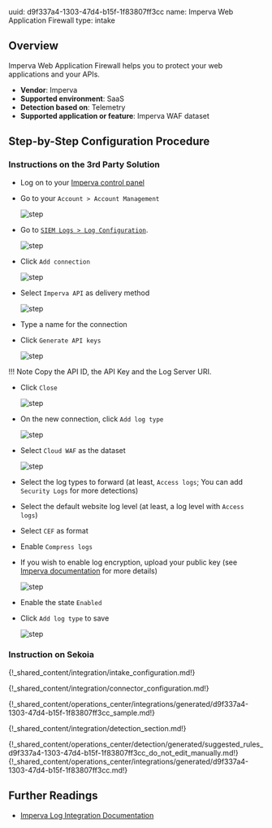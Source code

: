 uuid: d9f337a4-1303-47d4-b15f-1f83807ff3cc
name: Imperva Web Application Firewall
type: intake

## Overview

Imperva Web Application Firewall helps you to protect your web applications and your APIs.

- **Vendor**: Imperva
- **Supported environment**: SaaS
- **Detection based on**: Telemetry
- **Supported application or feature**: Imperva WAF dataset



## Step-by-Step Configuration Procedure

### Instructions on the 3rd Party Solution

- Log on to your [Imperva control panel](https://management.service.imperva.com/)

- Go to your `Account > Account Management`

    ![step](/assets/integration/network_security/imperva/step01.png)

- Go to [`SIEM Logs > Log Configuration`](https://management.service.imperva.com/siem-config-service).

    ![step](/assets/integration/network_security/imperva/step02.png)

- Click `Add connection`

    ![step](/assets/integration/network_security/imperva/step03.png)

- Select `Imperva API` as delivery method

    ![step](/assets/integration/network_security/imperva/step04.png)

- Type a name for the connection
- Click `Generate API keys`

    ![step](/assets/integration/network_security/imperva/step05.png)

!!! Note
    Copy the API ID, the API Key and the Log Server URI.

- Click `Close`

    ![step](/assets/integration/network_security/imperva/step06.png)

- On the new connection, click `Add log type`

    ![step](/assets/integration/network_security/imperva/step07.png)

- Select `Cloud WAF` as the dataset

    ![step](/assets/integration/network_security/imperva/step08.png)

- Select the log types to forward (at least, `Access logs`; You can add `Security Logs` for more detections)
- Select the default website log level (at least, a log level with `Access logs`)
- Select `CEF` as format
- Enable `Compress logs`
- If you wish to enable log encryption, upload your public key (see [Imperva documentation](https://docs-cybersec.thalesgroup.com/bundle/cloud-application-security/page/settings/log-integration.htm#EnableEncryption) for more details)

    ![step](/assets/integration/network_security/imperva/step09.png)

- Enable the state `Enabled`
- Click `Add log type` to save

    ![step](/assets/integration/network_security/imperva/step10.png)


### Instruction on Sekoia

{!_shared_content/integration/intake_configuration.md!}

{!_shared_content/integration/connector_configuration.md!}

{!_shared_content/operations_center/integrations/generated/d9f337a4-1303-47d4-b15f-1f83807ff3cc_sample.md!}


{!_shared_content/integration/detection_section.md!}

{!_shared_content/operations_center/detection/generated/suggested_rules_d9f337a4-1303-47d4-b15f-1f83807ff3cc_do_not_edit_manually.md!}
{!_shared_content/operations_center/integrations/generated/d9f337a4-1303-47d4-b15f-1f83807ff3cc.md!}

## Further Readings

- [Imperva Log Integration Documentation](https://docs-cybersec.thalesgroup.com/bundle/cloud-application-security/page/settings/log-integration.htm)
